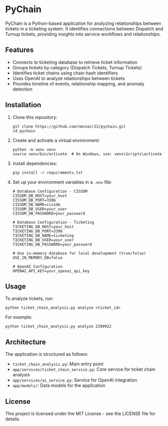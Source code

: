 # PyChain

PyChain is a Python-based application for analyzing relationships between tickets in a ticketing system. It identifies connections between Dispatch and Turnup tickets, providing insights into service workflows and relationships.

## Features

- Connects to ticketing database to retrieve ticket information
- Groups tickets by category (Dispatch Tickets, Turnup Tickets)
- Identifies ticket chains using chain hash identifiers
- Uses OpenAI to analyze relationships between tickets
- Provides timeline of events, relationship mapping, and anomaly detection

## Installation

1. Clone this repository:
   ```
   git clone https://github.com/nmcnair22/pychain.git
   cd pychain
   ```

2. Create and activate a virtual environment:
   ```
   python -m venv venv
   source venv/bin/activate  # On Windows, use: venv\Scripts\activate
   ```

3. Install dependencies:
   ```
   pip install -r requirements.txt
   ```

4. Set up your environment variables in a `.env` file:
   ```
   # Database Configuration - CISSDM
   CISSDM_DB_HOST=your_host
   CISSDM_DB_PORT=3306
   CISSDM_DB_NAME=cissdm
   CISSDM_DB_USER=your_user
   CISSDM_DB_PASSWORD=your_password

   # Database Configuration - Ticketing
   TICKETING_DB_HOST=your_host
   TICKETING_DB_PORT=3306
   TICKETING_DB_NAME=ticketing
   TICKETING_DB_USER=your_user
   TICKETING_DB_PASSWORD=your_password

   # Use in-memory database for local development (true/false)
   USE_IN_MEMORY_DB=false

   # OpenAI Configuration
   OPENAI_API_KEY=your_openai_api_key
   ```

## Usage

To analyze tickets, run:

```
python ticket_chain_analysis.py analyze <ticket_id>
```

For example:
```
python ticket_chain_analysis.py analyze 2399922
```

## Architecture

The application is structured as follows:

- `ticket_chain_analysis.py`: Main entry point
- `app/services/ticket_chain_service.py`: Core service for ticket chain analysis
- `app/services/ai_service.py`: Service for OpenAI integration
- `app/models/`: Data models for the application

## License

This project is licensed under the MIT License - see the LICENSE file for details. 
